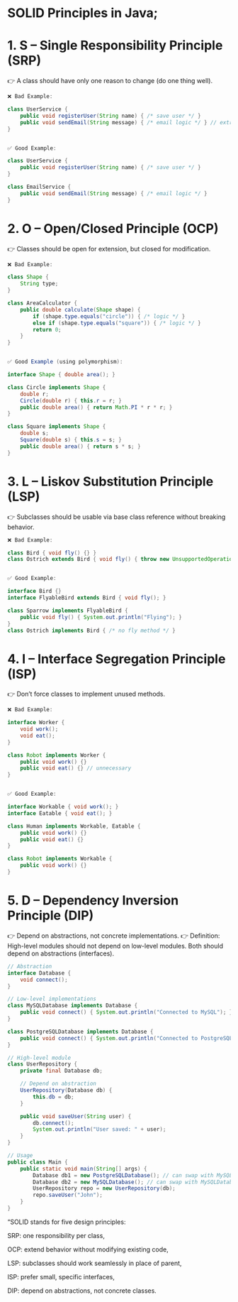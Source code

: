 SOLID Principles in Java;
============================================
# 1. S – Single Responsibility Principle (SRP)

👉 A class should have only one reason to change (do one thing well).
```java 
❌ Bad Example:

class UserService {
    public void registerUser(String name) { /* save user */ }
    public void sendEmail(String message) { /* email logic */ } // extra responsibility
}


✅ Good Example:

class UserService {
    public void registerUser(String name) { /* save user */ }
}

class EmailService {
    public void sendEmail(String message) { /* email logic */ }
}
```
# 2. O – Open/Closed Principle (OCP)

👉 Classes should be open for extension, but closed for modification.
```java
❌ Bad Example:

class Shape {
    String type;
}

class AreaCalculator {
    public double calculate(Shape shape) {
        if (shape.type.equals("circle")) { /* logic */ }
        else if (shape.type.equals("square")) { /* logic */ }
        return 0;
    }
}


✅ Good Example (using polymorphism):

interface Shape { double area(); }

class Circle implements Shape {
    double r;
    Circle(double r) { this.r = r; }
    public double area() { return Math.PI * r * r; }
}

class Square implements Shape {
    double s;
    Square(double s) { this.s = s; }
    public double area() { return s * s; }
}
```
# 3. L – Liskov Substitution Principle (LSP)

👉 Subclasses should be usable via base class reference without breaking behavior.
```java
❌ Bad Example:

class Bird { void fly() {} }
class Ostrich extends Bird { void fly() { throw new UnsupportedOperationException(); } }


✅ Good Example:

interface Bird {}
interface FlyableBird extends Bird { void fly(); }

class Sparrow implements FlyableBird {
    public void fly() { System.out.println("Flying"); }
}
class Ostrich implements Bird { /* no fly method */ }
```
# 4. I – Interface Segregation Principle (ISP)

👉 Don’t force classes to implement unused methods.
```java
❌ Bad Example:

interface Worker {
    void work();
    void eat();
}

class Robot implements Worker {
    public void work() {}
    public void eat() {} // unnecessary
}


✅ Good Example:

interface Workable { void work(); }
interface Eatable { void eat(); }

class Human implements Workable, Eatable {
    public void work() {}
    public void eat() {}
}

class Robot implements Workable {
    public void work() {}
}
```
# 5. D – Dependency Inversion Principle (DIP)

👉 Depend on abstractions, not concrete implementations.
👉 Definition:
High-level modules should not depend on low-level modules.
Both should depend on abstractions (interfaces).
```java
// Abstraction
interface Database {
    void connect();
}

// Low-level implementations
class MySQLDatabase implements Database {
    public void connect() { System.out.println("Connected to MySQL"); }
}

class PostgreSQLDatabase implements Database {
    public void connect() { System.out.println("Connected to PostgreSQL"); }
}

// High-level module
class UserRepository {
    private final Database db;

    // Depend on abstraction
    UserRepository(Database db) {
        this.db = db;
    }

    public void saveUser(String user) {
        db.connect();
        System.out.println("User saved: " + user);
    }
}

// Usage
public class Main {
    public static void main(String[] args) {
        Database db1 = new PostgreSQLDatabase(); // can swap with MySQLDatabase
        Database db2 = new MySQLDatabase(); // can swap with MySQLDatabase
        UserRepository repo = new UserRepository(db);
        repo.saveUser("John");
    }
}

```
“SOLID stands for five design principles:

SRP: one responsibility per class,

OCP: extend behavior without modifying existing code,

LSP: subclasses should work seamlessly in place of parent,

ISP: prefer small, specific interfaces,

DIP: depend on abstractions, not concrete classes.
